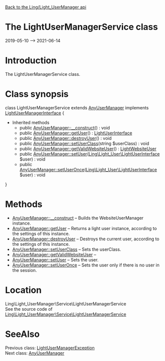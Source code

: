 [Back to the Ling/Light_UserManager api](https://github.com/lingtalfi/Light_UserManager/blob/master/doc/api/Ling/Light_UserManager.md)



The LightUserManagerService class
================
2019-05-10 --> 2021-06-14






Introduction
============

The LightUserManagerService class.



Class synopsis
==============


class <span class="pl-k">LightUserManagerService</span> extends [AnyUserManager](https://github.com/lingtalfi/Light_UserManager/blob/master/doc/api/Ling/Light_UserManager/UserManager/AnyUserManager.md) implements [LightUserManagerInterface](https://github.com/lingtalfi/Light_UserManager/blob/master/doc/api/Ling/Light_UserManager/UserManager/LightUserManagerInterface.md) {

- Inherited methods
    - public [AnyUserManager::__construct](https://github.com/lingtalfi/Light_UserManager/blob/master/doc/api/Ling/Light_UserManager/UserManager/AnyUserManager/__construct.md)() : void
    - public [AnyUserManager::getUser](https://github.com/lingtalfi/Light_UserManager/blob/master/doc/api/Ling/Light_UserManager/UserManager/AnyUserManager/getUser.md)() : [LightUserInterface](https://github.com/lingtalfi/Light_User/blob/master/doc/api/Ling/Light_User/LightUserInterface.md)
    - public [AnyUserManager::destroyUser](https://github.com/lingtalfi/Light_UserManager/blob/master/doc/api/Ling/Light_UserManager/UserManager/AnyUserManager/destroyUser.md)() : void
    - public [AnyUserManager::setUserClass](https://github.com/lingtalfi/Light_UserManager/blob/master/doc/api/Ling/Light_UserManager/UserManager/AnyUserManager/setUserClass.md)(string $userClass) : void
    - public [AnyUserManager::getValidWebsiteUser](https://github.com/lingtalfi/Light_UserManager/blob/master/doc/api/Ling/Light_UserManager/UserManager/AnyUserManager/getValidWebsiteUser.md)() : [LightWebsiteUser](https://github.com/lingtalfi/Light_User/blob/master/doc/api/Ling/Light_User/LightWebsiteUser.md)
    - public [AnyUserManager::setUser](https://github.com/lingtalfi/Light_UserManager/blob/master/doc/api/Ling/Light_UserManager/UserManager/AnyUserManager/setUser.md)([Ling\Light_User\LightUserInterface](https://github.com/lingtalfi/Light_User/blob/master/doc/api/Ling/Light_User/LightUserInterface.md) $user) : void
    - public [AnyUserManager::setUserOnce](https://github.com/lingtalfi/Light_UserManager/blob/master/doc/api/Ling/Light_UserManager/UserManager/AnyUserManager/setUserOnce.md)([Ling\Light_User\LightUserInterface](https://github.com/lingtalfi/Light_User/blob/master/doc/api/Ling/Light_User/LightUserInterface.md) $user) : void

}






Methods
==============

- [AnyUserManager::__construct](https://github.com/lingtalfi/Light_UserManager/blob/master/doc/api/Ling/Light_UserManager/UserManager/AnyUserManager/__construct.md) &ndash; Builds the WebsiteUserManager instance.
- [AnyUserManager::getUser](https://github.com/lingtalfi/Light_UserManager/blob/master/doc/api/Ling/Light_UserManager/UserManager/AnyUserManager/getUser.md) &ndash; Returns a light user instance, according to the settings of this instance.
- [AnyUserManager::destroyUser](https://github.com/lingtalfi/Light_UserManager/blob/master/doc/api/Ling/Light_UserManager/UserManager/AnyUserManager/destroyUser.md) &ndash; Destroys the current user, according to the settings of this instance.
- [AnyUserManager::setUserClass](https://github.com/lingtalfi/Light_UserManager/blob/master/doc/api/Ling/Light_UserManager/UserManager/AnyUserManager/setUserClass.md) &ndash; Sets the userClass.
- [AnyUserManager::getValidWebsiteUser](https://github.com/lingtalfi/Light_UserManager/blob/master/doc/api/Ling/Light_UserManager/UserManager/AnyUserManager/getValidWebsiteUser.md) &ndash; 
- [AnyUserManager::setUser](https://github.com/lingtalfi/Light_UserManager/blob/master/doc/api/Ling/Light_UserManager/UserManager/AnyUserManager/setUser.md) &ndash; Sets the user.
- [AnyUserManager::setUserOnce](https://github.com/lingtalfi/Light_UserManager/blob/master/doc/api/Ling/Light_UserManager/UserManager/AnyUserManager/setUserOnce.md) &ndash; Sets the user only if there is no user in the session.





Location
=============
Ling\Light_UserManager\Service\LightUserManagerService<br>
See the source code of [Ling\Light_UserManager\Service\LightUserManagerService](https://github.com/lingtalfi/Light_UserManager/blob/master/Service/LightUserManagerService.php)



SeeAlso
==============
Previous class: [LightUserManagerException](https://github.com/lingtalfi/Light_UserManager/blob/master/doc/api/Ling/Light_UserManager/Exception/LightUserManagerException.md)<br>Next class: [AnyUserManager](https://github.com/lingtalfi/Light_UserManager/blob/master/doc/api/Ling/Light_UserManager/UserManager/AnyUserManager.md)<br>
